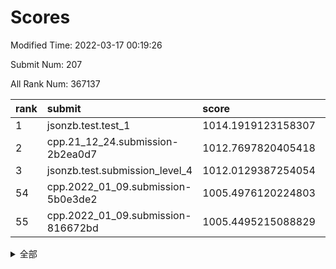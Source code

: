 # Scores

Modified Time: 2022-03-17 00:19:26

Submit Num: 207

All Rank Num: 367137

| rank |               submit               |       score        |       sigma        | pk_num |
| :--- | :--------------------------------- | :----------------- | :----------------- | :----- |
| 1    | jsonzb.test.test_1                 | 1014.1919123158307 | 0.844805512696414  | 7093   |
| 2    | cpp.21_12_24.submission-2b2ea0d7   | 1012.7697820405418 | 0.7969417267582837 | 7094   |
| 3    | jsonzb.test.submission_level_4     | 1012.0129387254054 | 0.7787108481273965 | 7097   |
| 54   | cpp.2022_01_09.submission-5b0e3de2 | 1005.4976120224803 | 0.7291888365314462 | 7098   |
| 55   | cpp.2022_01_09.submission-816672bd | 1005.4495215088829 | 0.7300083482701248 | 7094   |


<details>
<summary>全部</summary>

| rank |                 submit                 |       score        |       sigma        | pk_num |
| :--- | :------------------------------------- | :----------------- | :----------------- | :----- |
| 1    | jsonzb.test.test_1                     | 1014.1919123158307 | 0.844805512696414  | 7093   |
| 2    | cpp.21_12_24.submission-2b2ea0d7       | 1012.7697820405418 | 0.7969417267582837 | 7094   |
| 3    | jsonzb.test.submission_level_4         | 1012.0129387254054 | 0.7787108481273965 | 7097   |
| 4    | gobigger.level_3.submission_level_3_12 | 1011.9321606054522 | 0.7922927575343318 | 7094   |
| 5    | gobigger.level_3.submission_level_3_23 | 1011.4249346968771 | 0.7446761936104845 | 7093   |
| 6    | gobigger.level_3.submission_level_3_5  | 1011.1638149853188 | 0.7485397614731762 | 7095   |
| 7    | gobigger.level_3.submission_level_3_47 | 1011.1414426012223 | 0.779781738034581  | 7094   |
| 8    | gobigger.level_3.submission_level_3_25 | 1011.0728679233869 | 0.7951446804801835 | 7094   |
| 9    | gobigger.level_3.submission_level_3_9  | 1011.0154037655698 | 0.7589552304232331 | 7097   |
| 10   | gobigger.level_3.submission_level_3_28 | 1010.8570656490634 | 0.7744412825918168 | 7100   |
| 11   | gobigger.level_3.submission_level_3_3  | 1010.8535307537766 | 0.7871946436796067 | 7094   |
| 12   | gobigger.level_3.submission_level_3_39 | 1010.8370817481035 | 0.7562029977268866 | 7094   |
| 13   | gobigger.level_3.submission_level_3_35 | 1010.7709505446178 | 0.7715963779827776 | 7093   |
| 14   | gobigger.level_3.submission_level_3_17 | 1010.7295179207161 | 0.739717355734212  | 7091   |
| 15   | gobigger.level_3.submission_level_3_19 | 1010.5662079490224 | 0.7928367322909982 | 7091   |
| 16   | gobigger.level_3.submission_level_3_33 | 1010.3919439009271 | 0.7915936375266318 | 7094   |
| 17   | gobigger.level_3.submission_level_3_48 | 1010.3821004798526 | 0.7737407050581986 | 7098   |
| 18   | gobigger.level_3.submission_level_3_45 | 1010.3576754318757 | 0.7413469589284657 | 7089   |
| 19   | gobigger.level_3.submission_level_3_18 | 1010.3526553910132 | 0.7598926828312285 | 7099   |
| 20   | gobigger.level_3.submission_level_3_7  | 1010.344363934059  | 0.769269033726503  | 7099   |
| 21   | gobigger.level_3.submission_level_3_27 | 1010.3156639658056 | 0.7733053873580102 | 7091   |
| 22   | gobigger.level_3.submission_level_3_2  | 1010.3021259663925 | 0.7455842600319932 | 7096   |
| 23   | gobigger.level_3.submission_level_3_30 | 1010.297527701508  | 0.7928543975380621 | 7097   |
| 24   | gobigger.level_3.submission_level_3_4  | 1010.2438116263634 | 0.7673712167435346 | 7098   |
| 25   | gobigger.level_3.submission_level_3_38 | 1010.230787974077  | 0.7547092919456707 | 7098   |
| 26   | gobigger.level_3.submission_level_3_11 | 1010.1744300488496 | 0.770113742721089  | 7091   |
| 27   | gobigger.level_3.submission_level_3_26 | 1010.1652415303736 | 0.7476382272129366 | 7094   |
| 28   | gobigger.level_3.submission_level_3_10 | 1010.1372959950352 | 0.7616782233419066 | 7097   |
| 29   | gobigger.level_3.submission_level_3_14 | 1010.1189434607307 | 0.7640241154524254 | 7097   |
| 30   | gobigger.level_3.submission_level_3_31 | 1010.0407233566513 | 0.7566677069827332 | 7098   |
| 31   | gobigger.level_3.submission_level_3_8  | 1010.0326142549187 | 0.7559383523630597 | 7099   |
| 32   | gobigger.level_3.submission_level_3_22 | 1009.9787725057847 | 0.7460305489227799 | 7091   |
| 33   | gobigger.level_3.submission_level_3_13 | 1009.962894333943  | 0.7544568412740178 | 7093   |
| 34   | gobigger.level_3.submission_level_3_6  | 1009.9014274480021 | 0.7667957759116574 | 7088   |
| 35   | gobigger.level_3.submission_level_3_42 | 1009.7665929917637 | 0.765210635577272  | 7098   |
| 36   | gobigger.level_3.submission_level_3_37 | 1009.7080990326052 | 0.7625886182291418 | 7095   |
| 37   | gobigger.level_3.submission_level_3_15 | 1009.6872585792256 | 0.7576751906194052 | 7095   |
| 38   | gobigger.level_3.submission_level_3_21 | 1009.6727697728963 | 0.7454430448436962 | 7090   |
| 39   | gobigger.level_3.submission_level_3_34 | 1009.6717684818742 | 0.7481270034648827 | 7092   |
| 40   | gobigger.level_3.submission_level_3_41 | 1009.535030130561  | 0.7518780374829479 | 7099   |
| 41   | gobigger.level_3.submission_level_3_24 | 1009.4253380589195 | 0.7286679917574863 | 7095   |
| 42   | gobigger.level_3.submission_level_3_1  | 1009.355180594817  | 0.7581342286027328 | 7090   |
| 43   | gobigger.level_3.submission_level_3_44 | 1009.303281469992  | 0.7286870947014974 | 7097   |
| 44   | gobigger.level_3.submission_level_3_20 | 1009.2759883286916 | 0.742921029994638  | 7094   |
| 45   | gobigger.level_3.submission_level_3_36 | 1009.0626201997301 | 0.7545575667790794 | 7089   |
| 46   | gobigger.level_3.submission_level_3_29 | 1008.9690871484773 | 0.7423759680431938 | 7093   |
| 47   | gobigger.level_3.submission_level_3_40 | 1008.9023310904964 | 0.7467870153316449 | 7091   |
| 48   | gobigger.level_3.submission_level_3_16 | 1008.8730966808947 | 0.7585561770637619 | 7094   |
| 49   | gobigger.level_3.submission_level_3_46 | 1008.754841254266  | 0.7210686580146252 | 7098   |
| 50   | gobigger.level_3.submission_level_3_32 | 1008.6373358081294 | 0.7340788031907445 | 7097   |
| 51   | gobigger.level_3.submission_level_3_43 | 1008.5691618209311 | 0.740988680969184  | 7088   |
| 52   | gobigger.level_3.submission_level_3_49 | 1008.554751787962  | 0.7498711653000805 | 7098   |
| 53   | gobigger.level_3.submission_level_3_0  | 1008.4674172719608 | 0.7386601981371472 | 7093   |
| 54   | cpp.2022_01_09.submission-5b0e3de2     | 1005.4976120224803 | 0.7291888365314462 | 7098   |
| 55   | cpp.2022_01_09.submission-816672bd     | 1005.4495215088829 | 0.7300083482701248 | 7094   |
| 56   | gobigger.level_1.submission_level_1_38 | 1004.9090142550235 | 0.7326583226527456 | 7091   |
| 57   | gobigger.level_1.submission_level_1_18 | 1004.8124336208964 | 0.7248690180604445 | 7093   |
| 58   | gobigger.level_1.submission_level_1_42 | 1004.7060209430309 | 0.7168897669505732 | 7087   |
| 59   | gobigger.level_1.submission_level_1_43 | 1004.5861056982438 | 0.7202544050396992 | 7094   |
| 60   | gobigger.level_1.submission_level_1_12 | 1004.3231399212328 | 0.7247014378064853 | 7095   |
| 61   | gobigger.level_1.submission_level_1_1  | 1004.2145350023621 | 0.7247893078613465 | 7090   |
| 62   | gobigger.level_1.submission_level_1_20 | 1004.1660326052337 | 0.7076472019699834 | 7097   |
| 63   | gobigger.level_1.submission_level_1_47 | 1004.0777090609438 | 0.7280618712004779 | 7096   |
| 64   | gobigger.level_1.submission_level_1_36 | 1004.0689762154855 | 0.7240033923311747 | 7093   |
| 65   | gobigger.level_1.submission_level_1_29 | 1004.0592483237054 | 0.72867615428446   | 7092   |
| 66   | gobigger.level_1.submission_level_1_41 | 1004.0098578046467 | 0.718221343046138  | 7094   |
| 67   | gobigger.level_1.submission_level_1_28 | 1003.8238196629646 | 0.7067734832604657 | 7095   |
| 68   | gobigger.level_1.submission_level_1_34 | 1003.7792427628441 | 0.706959983761767  | 7095   |
| 69   | gobigger.level_1.submission_level_1_15 | 1003.7528967575854 | 0.7122819876744012 | 7093   |
| 70   | gobigger.level_1.submission_level_1_31 | 1003.6559225385415 | 0.7059158158764106 | 7092   |
| 71   | gobigger.level_1.submission_level_1_2  | 1003.6516752205741 | 0.7207688000997704 | 7090   |
| 72   | gobigger.level_1.submission_level_1_37 | 1003.6203475213524 | 0.71807774602968   | 7097   |
| 73   | gobigger.level_1.submission_level_1_45 | 1003.6071579771873 | 0.725462002272435  | 7093   |
| 74   | gobigger.level_1.submission_level_1_11 | 1003.5767467010809 | 0.7177441755896943 | 7096   |
| 75   | gobigger.level_1.submission_level_1_26 | 1003.5693608139744 | 0.7165479258956555 | 7098   |
| 76   | gobigger.level_1.submission_level_1_6  | 1003.4283808222577 | 0.709873847377023  | 7094   |
| 77   | gobigger.level_1.submission_level_1_3  | 1003.3902412954587 | 0.7222584492637397 | 7093   |
| 78   | gobigger.level_1.submission_level_1_21 | 1003.3238448978856 | 0.7118311686376    | 7095   |
| 79   | gobigger.level_1.submission_level_1_39 | 1003.3211360577081 | 0.7138919805272852 | 7092   |
| 80   | gobigger.level_1.submission_level_1_9  | 1003.2033230504246 | 0.7153493482935195 | 7093   |
| 81   | gobigger.level_1.submission_level_1_14 | 1003.1347122975246 | 0.7137253567046294 | 7096   |
| 82   | gobigger.level_1.submission_level_1_22 | 1003.1236043846517 | 0.7084977610790325 | 7094   |
| 83   | gobigger.level_1.submission_level_1_24 | 1003.1134291856068 | 0.7211570830180727 | 7094   |
| 84   | gobigger.level_1.submission_level_1_10 | 1003.1026274869945 | 0.7104621069460004 | 7094   |
| 85   | gobigger.level_1.submission_level_1_27 | 1003.0948097344442 | 0.7128655949442474 | 7092   |
| 86   | gobigger.level_1.submission_level_1_48 | 1003.0896989996862 | 0.7213880817844821 | 7088   |
| 87   | gobigger.level_1.submission_level_1_8  | 1003.0728331561835 | 0.7163596155498596 | 7095   |
| 88   | gobigger.level_1.submission_level_1_46 | 1003.0624462878842 | 0.7169757135706613 | 7094   |
| 89   | gobigger.level_1.submission_level_1_5  | 1003.0327099376328 | 0.7104153564470813 | 7093   |
| 90   | gobigger.level_1.submission_level_1_7  | 1003.0165161276067 | 0.7136960631212316 | 7090   |
| 91   | gobigger.level_1.submission_level_1_49 | 1002.9635319696531 | 0.7141177745176008 | 7095   |
| 92   | gobigger.level_1.submission_level_1_30 | 1002.8911526469009 | 0.7112760234886225 | 7096   |
| 93   | gobigger.level_1.submission_level_1_35 | 1002.820112590766  | 0.7179731725130275 | 7099   |
| 94   | gobigger.level_1.submission_level_1_40 | 1002.7990871835115 | 0.7131204086557394 | 7089   |
| 95   | gobigger.level_1.submission_level_1_19 | 1002.7981403171176 | 0.7166742397060647 | 7098   |
| 96   | gobigger.level_1.submission_level_1_44 | 1002.6314342428188 | 0.7115501127766782 | 7100   |
| 97   | gobigger.level_1.submission_level_1_17 | 1002.5863567512007 | 0.7150604285305365 | 7099   |
| 98   | gobigger.level_1.submission_level_1_25 | 1002.5809691493819 | 0.731605973520767  | 7095   |
| 99   | gobigger.level_1.submission_level_1_16 | 1002.4388411724192 | 0.713799268076334  | 7094   |
| 100  | gobigger.level_1.submission_level_1_33 | 1002.2859780257104 | 0.7175872777501269 | 7095   |
| 101  | gobigger.level_1.submission_level_1_23 | 1002.2197719772619 | 0.7062245227151341 | 7101   |
| 102  | gobigger.level_1.submission_level_1_13 | 1002.176246081944  | 0.7080366593290248 | 7095   |
| 103  | gobigger.level_1.submission_level_1_0  | 1001.874291824283  | 0.7135957258690828 | 7096   |
| 104  | gobigger.level_1.submission_level_1_4  | 1001.8177520963222 | 0.7048389064191753 | 7091   |
| 105  | gobigger.level_1.submission_level_1_32 | 1001.7290176580557 | 0.7083642603933935 | 7093   |
| 106  | gobigger.random.submission_random_10   | 997.8369300375861  | 0.7030414471703404 | 7096   |
| 107  | gobigger.random.submission_random_44   | 996.9928985905354  | 0.7114878400681255 | 7095   |
| 108  | gobigger.random.submission_random_36   | 996.9714766693369  | 0.7047338144507733 | 7095   |
| 109  | gobigger.random.submission_random_41   | 996.9456841449207  | 0.7130485511494035 | 7094   |
| 110  | gobigger.random.submission_random_37   | 996.6699016241637  | 0.7119908101763591 | 7091   |
| 111  | gobigger.random.submission_random_47   | 996.6394852537685  | 0.6900284584987417 | 7094   |
| 112  | gobigger.random.submission_random_46   | 996.614859958595   | 0.7025494724444353 | 7096   |
| 113  | gobigger.random.submission_random_16   | 996.5402063630551  | 0.7094229477678163 | 7100   |
| 114  | gobigger.random.submission_random_43   | 996.5298327368664  | 0.7160917341453632 | 7091   |
| 115  | gobigger.random.submission_random_48   | 996.4841675955753  | 0.7142367407988897 | 7101   |
| 116  | gobigger.random.submission_random_34   | 996.4804453365815  | 0.6929160355091878 | 7093   |
| 117  | gobigger.random.submission_random_1    | 996.4711035249741  | 0.7097038839969995 | 7093   |
| 118  | gobigger.random.submission_random_21   | 996.3595725603155  | 0.7111891465253183 | 7096   |
| 119  | gobigger.random.submission_random_17   | 996.3523753969936  | 0.7122126002194153 | 7097   |
| 120  | gobigger.random.submission_random_30   | 996.3036473185612  | 0.6992613165794261 | 7094   |
| 121  | gobigger.random.submission_random_3    | 996.2787861941202  | 0.7076136225145728 | 7097   |
| 122  | gobigger.random.submission_random_26   | 996.2350515403438  | 0.7197836523101866 | 7096   |
| 123  | gobigger.random.submission_random_14   | 996.2114450642798  | 0.709188154132289  | 7098   |
| 124  | gobigger.random.submission_random_28   | 996.1742015663071  | 0.7121592487907156 | 7092   |
| 125  | gobigger.random.submission_random_45   | 996.1550597619045  | 0.7073704847334892 | 7096   |
| 126  | gobigger.random.submission_random_29   | 996.1178621318941  | 0.7158255017090984 | 7097   |
| 127  | gobigger.random.submission_random_18   | 996.0008521090009  | 0.7131764414173279 | 7098   |
| 128  | gobigger.random.submission_random_24   | 995.8687721809541  | 0.7292375796528437 | 7100   |
| 129  | gobigger.random.submission_random_22   | 995.8557462610789  | 0.7061662958457186 | 7097   |
| 130  | gobigger.random.submission_random_5    | 995.8106479951657  | 0.7131586436248194 | 7090   |
| 131  | gobigger.random.submission_random_49   | 995.7904905207926  | 0.7083088747350416 | 7093   |
| 132  | gobigger.random.submission_random_6    | 995.7497386919074  | 0.7159915412566193 | 7090   |
| 133  | gobigger.random.submission_random_23   | 995.7246332716576  | 0.7191399958468374 | 7096   |
| 134  | gobigger.random.submission_random_2    | 995.7221878401339  | 0.7110943886673896 | 7096   |
| 135  | gobigger.random.submission_random_4    | 995.683248768665   | 0.7273541627940784 | 7088   |
| 136  | gobigger.random.submission_random_35   | 995.6819410858467  | 0.7161435349712594 | 7088   |
| 137  | gobigger.random.submission_random_31   | 995.6341769220799  | 0.71917506761346   | 7092   |
| 138  | gobigger.random.submission_random_25   | 995.6293422946942  | 0.7225171423015982 | 7100   |
| 139  | gobigger.random.submission_random_8    | 995.5417308981397  | 0.7203911107493725 | 7100   |
| 140  | gobigger.random.submission_random_27   | 995.5382341749582  | 0.7066059909742342 | 7094   |
| 141  | gobigger.random.submission_random_42   | 995.5248230974048  | 0.710470687473156  | 7097   |
| 142  | gobigger.random.submission_random_20   | 995.4608381153367  | 0.7135115063293099 | 7095   |
| 143  | gobigger.random.submission_random_38   | 995.4528673305578  | 0.7155483713978423 | 7097   |
| 144  | gobigger.random.submission_random_7    | 995.4377222287274  | 0.7026488107454003 | 7098   |
| 145  | gobigger.random.submission_random_40   | 995.4064831463098  | 0.7162330031546538 | 7096   |
| 146  | gobigger.random.submission_random_13   | 995.2295254127049  | 0.7165833387996556 | 7092   |
| 147  | gobigger.random.submission_random_12   | 995.1337604354836  | 0.718442403943009  | 7095   |
| 148  | gobigger.random.submission_random_32   | 995.1271610425148  | 0.7092896659402756 | 7092   |
| 149  | gobigger.random.submission_random_11   | 995.0158860487925  | 0.702847905288639  | 7090   |
| 150  | gobigger.random.submission_random_19   | 994.914475959254   | 0.7107698555482304 | 7095   |
| 151  | gobigger.level_2.submission_level_2_14 | 994.8437800105501  | 0.7317184623826157 | 7097   |
| 152  | gobigger.random.submission_random_0    | 994.6522981849212  | 0.7189887891146126 | 7093   |
| 153  | gobigger.random.submission_random_15   | 994.544336118512   | 0.7199413947230793 | 7096   |
| 154  | gobigger.random.submission_random_33   | 994.4782656308469  | 0.7313343774711273 | 7094   |
| 155  | gobigger.random.submission_random_39   | 994.4535207524439  | 0.7027963566350259 | 7090   |
| 156  | gobigger.random.submission_random_9    | 994.0079893904605  | 0.730944832225693  | 7096   |
| 157  | gobigger.level_2.submission_level_2_22 | 993.9199210736479  | 0.7419450601162791 | 7092   |
| 158  | gobigger.level_2.submission_level_2_24 | 993.5077742611423  | 0.7305784223731637 | 7100   |
| 159  | gobigger.level_2.submission_level_2_48 | 993.4352400094702  | 0.7345393349712868 | 7094   |
| 160  | gobigger.level_2.submission_level_2_23 | 993.3157822084568  | 0.735905144042326  | 7093   |
| 161  | gobigger.level_2.submission_level_2_12 | 993.305053891918   | 0.746971597344142  | 7094   |
| 162  | gobigger.level_2.submission_level_2_20 | 993.0929562403443  | 0.7357548027787857 | 7091   |
| 163  | gobigger.level_2.submission_level_2_29 | 992.9645265858661  | 0.7389996267322253 | 7095   |
| 164  | gobigger.level_2.submission_level_2_37 | 992.8683348656742  | 0.7370154604799029 | 7092   |
| 165  | gobigger.level_2.submission_level_2_15 | 992.8666936145703  | 0.7466360426734424 | 7096   |
| 166  | gobigger.level_2.submission_level_2_21 | 992.8589720154762  | 0.7394265737686422 | 7097   |
| 167  | gobigger.level_2.submission_level_2_13 | 992.8587528330975  | 0.7340000747908543 | 7096   |
| 168  | gobigger.level_2.submission_level_2_19 | 992.8075144256447  | 0.740518501983016  | 7095   |
| 169  | gobigger.level_2.submission_level_2_40 | 992.8053782271654  | 0.7438805011106887 | 7096   |
| 170  | gobigger.level_2.submission_level_2_33 | 992.7962175191151  | 0.7314904504157428 | 7095   |
| 171  | gobigger.level_2.submission_level_2_35 | 992.7869776194102  | 0.734439184790684  | 7097   |
| 172  | gobigger.level_2.submission_level_2_7  | 992.7709320709965  | 0.7534573988505592 | 7095   |
| 173  | gobigger.level_2.submission_level_2_42 | 992.7166860985536  | 0.7294818827893602 | 7094   |
| 174  | gobigger.level_2.submission_level_2_44 | 992.7040880847543  | 0.7442650650558456 | 7089   |
| 175  | gobigger.level_2.submission_level_2_11 | 992.6025573148285  | 0.7487886082201153 | 7095   |
| 176  | gobigger.level_2.submission_level_2_5  | 992.5939315391072  | 0.7372811891434549 | 7095   |
| 177  | gobigger.level_2.submission_level_2_41 | 992.5110183289967  | 0.7279122277904692 | 7095   |
| 178  | gobigger.level_2.submission_level_2_32 | 992.4609083148297  | 0.7384892326849319 | 7095   |
| 179  | gobigger.level_2.submission_level_2_39 | 992.4299909458381  | 0.7564814170151052 | 7096   |
| 180  | gobigger.level_2.submission_level_2_16 | 992.4095912532129  | 0.758031472248052  | 7100   |
| 181  | gobigger.level_2.submission_level_2_9  | 992.4004725283684  | 0.7329799927048207 | 7092   |
| 182  | gobigger.level_2.submission_level_2_3  | 992.3094862653895  | 0.729402960301815  | 7098   |
| 183  | gobigger.level_2.submission_level_2_18 | 992.2506756254741  | 0.7445603728728905 | 7090   |
| 184  | gobigger.level_2.submission_level_2_4  | 992.2038773991402  | 0.7315171643903465 | 7093   |
| 185  | gobigger.level_2.submission_level_2_45 | 992.0751307311762  | 0.7342103027105576 | 7097   |
| 186  | gobigger.level_2.submission_level_2_6  | 992.0534421290196  | 0.7492134775874726 | 7098   |
| 187  | gobigger.level_2.submission_level_2_36 | 991.9716648558198  | 0.7458436413626638 | 7095   |
| 188  | gobigger.level_2.submission_level_2_46 | 991.9337708204754  | 0.7477440403847594 | 7097   |
| 189  | gobigger.level_2.submission_level_2_49 | 991.7882322490084  | 0.755726774481288  | 7096   |
| 190  | gobigger.level_2.submission_level_2_27 | 991.6671295921732  | 0.7378120076507105 | 7090   |
| 191  | gobigger.level_2.submission_level_2_31 | 991.6622642244058  | 0.7588306172181225 | 7096   |
| 192  | gobigger.level_2.submission_level_2_0  | 991.604632476243   | 0.7676041103812615 | 7093   |
| 193  | gobigger.level_2.submission_level_2_38 | 991.5829915449722  | 0.7336888734011118 | 7097   |
| 194  | gobigger.level_2.submission_level_2_43 | 991.4320394409409  | 0.7400805178878075 | 7095   |
| 195  | gobigger.level_2.submission_level_2_26 | 991.4214001831344  | 0.7596272379784204 | 7091   |
| 196  | gobigger.level_2.submission_level_2_10 | 991.3887167392239  | 0.7461013270273514 | 7091   |
| 197  | gobigger.level_2.submission_level_2_47 | 991.3393306649582  | 0.7502643435790883 | 7089   |
| 198  | gobigger.level_2.submission_level_2_2  | 991.2287351373462  | 0.74963369179185   | 7093   |
| 199  | gobigger.level_2.submission_level_2_30 | 991.2036121793395  | 0.7463085497562182 | 7098   |
| 200  | gobigger.level_2.submission_level_2_8  | 991.1585266431925  | 0.7619238688759413 | 7091   |
| 201  | gobigger.level_2.submission_level_2_17 | 990.6395053899994  | 0.7577953508233024 | 7094   |
| 202  | gobigger.level_2.submission_level_2_25 | 990.6275939491791  | 0.7542636325259854 | 7089   |
| 203  | gobigger.level_2.submission_level_2_1  | 990.5498478691069  | 0.7629746721772703 | 7092   |
| 204  | gobigger.level_2.submission_level_2_28 | 990.1891242016303  | 0.7758807533416234 | 7096   |
| 205  | gobigger.level_2.submission_level_2_34 | 989.9154391896002  | 0.7734272528757954 | 7095   |
| 206  | gobigger.none.submission_none_0        | 977.791361647978   | 1.259889878196286  | 7099   |
| 207  | gobigger.none.submission_none_1        | 973.6342652060212  | 1.765394932446059  | 7089   |

</details>